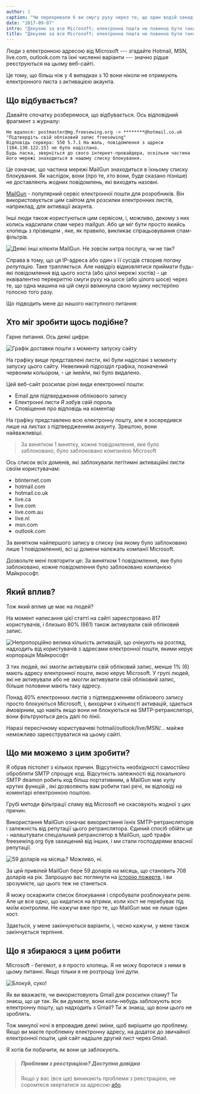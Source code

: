 ```yaml
---
author: 1
caption: "Чи перекривали б ви смугу руху через те, що один водій занадто голосно вмикає музику?"
date: "2017-09-07"
intro: "Дякуємо за все Microsoft; електронна пошта не повинна бути такою складною"
title: "Дякуємо за все Microsoft; електронна пошта не повинна бути такою складною"
---
```


Люди з електронною адресою від Microsoft --- згадайте Hotmail, MSN, live.com, outlook.com та їхні численні варіанти --- значно рідше реєструються на цьому веб-сайті.

Це тому, що більш ніж у 4 випадках з 10 вони ніколи не отримують електронного листа з активацією акаунта.

## Що відбувається?

Давайте спочатку розберемося, що відбувається. Ось відповідний фрагмент з журналу:

````
Не вдалося: postmaster@mg.freesewing.org -> ********@hotmail.co.uk "Підтвердіть свій обліковий запис freesewing" 
Відповідь сервера: 550 5.7.1 На жаль, повідомлення з адреси [104.130.122.15] не було надіслано. 
Будь ласка, зверніться до свого інтернет-провайдера, оскільки частина його мережі знаходиться в нашому списку блокування. 
````

Це означає, що частина мережі MailGun знаходиться в їхньому списку блокування. Як наслідок, вони (про те, хто вони, буде сказано пізніше) не доставляють жодних повідомлень, які виходять назовні.

[MailGun](https://www.mailgun.com/) - популярний сервіс електронної пошти для розробників. Він використовується цим сайтом для розсилки електронних листів, наприклад, для активації акаунта.

Інші люди також користуються цим сервісом, і, можливо, декому з них колись надсилали спам через mailgun. Або це міг бути просто якийсь хлопець з прізвищем , яке, як правило, викликає спрацьовування спам-фільтрів.

![Деякі інші клієнти MailGun. Не зовсім хитра послуга, чи не так?](https://posts.freesewing.org/uploads/mailgun_19f315d4d6.png)

Справа в тому, що ця IP-адреса або один з її сусідів створив *погану репутацію*. Таке трапляється. Але навідріз відмовлятися приймати будь-які повідомлення від цього хоста (або цілої мережі хостів) - це еквівалентно перекриттю смуги руху на шосе (або цілого шосе) через те, що одна машина на цій смузі ввімкнула свою музику нестерпно голосно того разу.

Що підводить мене до нашого наступного питання:

## Хто міг зробити щось подібне?

Гарне питання. Ось деякі цифри:

![Графік доставки пошти з моменту запуску сайту](https://posts.freesewing.org/uploads/emailgraph_d14d476efa.png)

На графіку вище представлені листи, які були надіслані з моменту запуску цього сайту. Невеликий підрозділ графіка, позначений червоним кольором, - це імейли, які було видалено.

Цей веб-сайт розсилає різні види електронної пошти:

 - Email для підтвердження облікового запису
 - Електронні листи *Я забув свій пароль*
 - Сповіщення про відповідь на коментар

На графіку представлено всю електронну пошту, але я зосередився лише на листах з підтвердженням акаунту. Зрештою, вони найважливіші.

> За винятком 1 винятку, кожне повідомлення, яке було заблоковано, було заблоковано компанією Microsoft

Ось список всіх доменів, які заблокували легітимні активаційні листи своїм користувачам:

 - btinternet.com
 - hotmail.com
 - hotmail.co.uk
 - live.ca
 - live.com
 - live.com.au
 - live.nl
 - msn.com
 - outlook.com

За винятком найпершого запису в списку (на якому було заблоковано лише 1 повідомлення), всі ці домени належать компанії Microsoft.

Дозвольте мені повторити це: За винятком 1 повідомлення, яке було заблоковано, кожне повідомлення було заблоковано компанією Майкрософт.

## Який вплив?

Тож який вплив це має на людей?

На момент написання цієї статті на сайті зареєстровано 817 користувачів, і близько 80% (661) також активували свій обліковий запис.

![Непропорційно велика кількість активацій, що очікують на розгляд, надходить від користувачів з адресами електронної пошти, якими керує корпорація Майкрософт](https://posts.freesewing.org/uploads/activations_06987b6065.svg)

З тих людей, які змогли активувати свій обліковий запис, менше 1% (6) мають адресу електронної пошти, якою керує Microsoft. У групі людей, які не активували або не змогли активувати свій обліковий запис, більше половини мають таку адресу.

Понад 40% електронних листів з підтвердженням облікового запису просто блокуються Microsoft, і, виходячи з кількості активацій, здається ймовірним, що навіть якщо вони не блокуються на SMTP-ретрансляторі, вони фільтруються десь далі по лінії.

Наразі пересічному користувачеві hotmail/outlook/live/MSN/... майже неможливо зареєструватися на цьому сайті.

## Що ми можемо з цим зробити?

Я обрав пістолет з кількох причин. Відсутність необхідності самостійно обробляти SMTP спрощує код. Відсутність залежності від локального SMTP deamon робить код більш портативним, а MailGun має купу крутих функцій , які дозволяють вам робити такі речі, як відповіді на коментарі електронною поштою.

Грубі методи фільтрації спаму від Microsoft не скасовують жодної з цих причин.

Використання MailGun означає використання їхніх SMTP-ретрансляторів і залежність від репутації цього ретранслятора. Єдиний спосіб обійти це - налаштувати спеціальний ретранслятор в MailGun, щоб трафік freesewing.org був захищений від інших, і ми стали господарями власної репутації.

![59 доларів на місяць? Можливо, ні.](https://posts.freesewing.org/uploads/pricing_52f0e817cb.png)

За цей привілей MailGun бере 59 доларів на місяць, що становить 708 доларів на рік. Запрошую вас поглянути на [історію пожертв](/about/pledge#donations-history), і ви зрозумієте, що цього теж не станеться.

Я можу оскаржити список блокування і спробувати розблокувати реле. Але це все одно, що кидатися на вітряки, коли хост не перебуває під моїм контролем. Не кажучи вже про те, що MailGun має не лише один хост.

Здається, у мене закінчуються варіанти, і, чесно кажучи, у мене також закінчується терпіння.

## Що я збираюся з цим робити

Microsoft - бегемот, а я просто хлопець. Я не можу боротися з ними в цьому питанні. Якщо тільки я не розтрощу їхні дупи.

![Блокуй, суко!](https://posts.freesewing.org/uploads/titanfall_cb5a210468.gif)

Як ви вважаєте, чи використовують Gmail для розсилки спаму? Ти знаєш, що це так. Як ви думаєте, вони коли-небудь заблокують всю електронну пошту, що надходить з Gmail? Ти ж знаєш, що вони цього не зроблять.

Тож минулої ночі я впровадив деякі зміни, щоб вирішити цю проблему. Якщо ви маєте проблемну електронну адресу, на додаток до звичайної електронної пошти, цей сайт надішле другий лист через Gmail.

Я хотів би побачити, як вони це заблокують.

> ##### Проблеми з реєстрацією? Доступна довідка
> 
> Якщо у вас (все ще) виникають проблеми з реєстрацією, не соромтеся звертатися за адресою [або](/contact).

